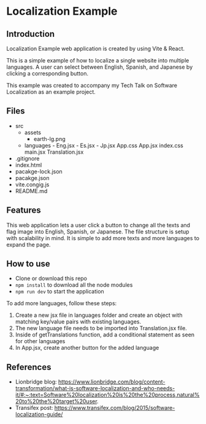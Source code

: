 # Localization Example

## Introduction

Localization Example web application is created by using Vite & React.

This is a simple example of how to localize a single website into multiple languages.
A user can select between English, Spanish, and Japanese by clicking a corresponding button.

This example was created to accompany my Tech Talk on Software Localization as an example project.

## Files

- src
  - assets
    - earth-lg.png
  - languages - Eng.jsx - Es.jsx - Jp.jsx
    App.css
    App.jsx
    index.css
    main.jsx
    Translation.jsx
- .gitignore
- index.html
- pacakge-lock.json
- pacakge.json
- vite.congig.js
- README.md

## Features

This web application lets a user click a button to change all the texts and flag image into English, Spanish, or Japanese.
The file structure is setup with scalability in mind. It is simple to add more texts and more languages to expand the page.

## How to use

- Clone or download this repo
- `npm install` to download all the node modules
- `npm run dev` to start the application

To add more languages, follow these steps:

1. Create a new jsx file in languages folder and create an object with matching key/value pairs with existing languages.
2. The new language file needs to be imported into Translation.jsx file.
3. Inside of getTranslations function, add a conditional statement as seen for other languages
4. In App.jsx, create another button for the added language

## References

- Lionbridge blog: https://www.lionbridge.com/blog/content-transformation/what-is-software-localization-and-who-needs-it/#:~:text=Software%20localization%20is%20the%20process,natural%20to%20the%20target%20user.
- Transifex post: https://www.transifex.com/blog/2015/software-localization-guide/
